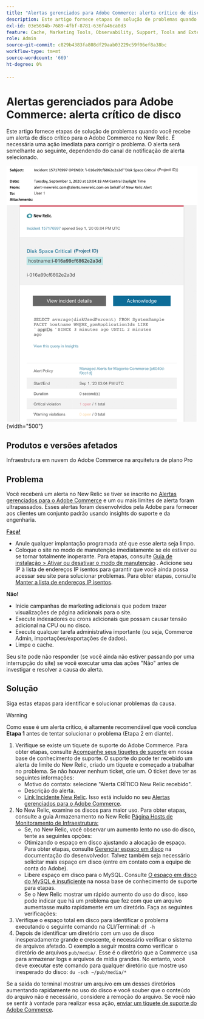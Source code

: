 ```yaml
---
title: "Alertas gerenciados para Adobe Commerce: alerta crítico de disco"
description: Este artigo fornece etapas de solução de problemas quando você recebe um alerta de disco crítico para o Adobe Commerce no New Relic. É necessária uma ação imediata para corrigir o problema. O alerta será semelhante ao seguinte, dependendo do canal de notificação de alerta selecionado.
exl-id: 03e5694b-7689-4fbf-8781-636fa46ca0d3
feature: Cache, Marketing Tools, Observability, Support, Tools and External Services
role: Admin
source-git-commit: c829b4383fa808df29aab03229c59f06ef8a38bc
workflow-type: tm+mt
source-wordcount: '669'
ht-degree: 0%

---
```


# Alertas gerenciados para Adobe Commerce: alerta crítico de disco

Este artigo fornece etapas de solução de problemas quando você recebe um alerta de disco crítico para o Adobe Commerce no New Relic. É necessária uma ação imediata para corrigir o problema. O alerta será semelhante ao seguinte, dependendo do canal de notificação de alerta selecionado.

![alerta crítico de disco](assets/disk-critical-magento-managed.png){width="500"}

## Produtos e versões afetados

Infraestrutura em nuvem do Adobe Commerce na arquitetura de plano Pro

## Problema

Você receberá um alerta no New Relic se tiver se inscrito no [Alertas gerenciados para o Adobe Commerce](/help/support-tools/managed-alerts-for-adobe-commerce/managed-alerts-for-magento-commerce.md) e um ou mais limites de alerta foram ultrapassados. Esses alertas foram desenvolvidos pela Adobe para fornecer aos clientes um conjunto padrão usando insights do suporte e da engenharia.

<u> **Faça!** </u>

* Anule qualquer implantação programada até que esse alerta seja limpo.
* Coloque o site no modo de manutenção imediatamente se ele estiver ou se tornar totalmente inoperante. Para etapas, consulte [Guia de instalação > Ativar ou desativar o modo de manutenção](https://devdocs.magento.com/guides/v2.4/install-gde/install/cli/install-cli-subcommands-maint.html?itm_source=devdocs&amp;itm_medium=search_page&amp;itm_campaign=federated_search&amp;itm_term=mainten) . Adicione seu IP à lista de endereços IP isentos para garantir que você ainda possa acessar seu site para solucionar problemas. Para obter etapas, consulte [Manter a lista de endereços IP isentos](https://devdocs.magento.com/guides/v2.4/install-gde/install/cli/install-cli-subcommands-maint.html?itm_source=devdocs&amp;itm_medium=search_page&amp;itm_campaign=federated_search&amp;itm_term=mainten#instgde-cli-maint-exempt).

**Não!**

* Inicie campanhas de marketing adicionais que podem trazer visualizações de página adicionais para o site.
* Execute indexadores ou crons adicionais que possam causar tensão adicional na CPU ou no disco.
* Execute qualquer tarefa administrativa importante (ou seja, Commerce Admin, importações/exportações de dados).
* Limpe o cache.

Seu site pode não responder (se você ainda não estiver passando por uma interrupção do site) se você executar uma das ações &quot;Não&quot; antes de investigar e resolver a causa do alerta.

## Solução

Siga estas etapas para identificar e solucionar problemas da causa.

>[!WARNING]
>
>Como esse é um alerta crítico, é altamente recomendável que você conclua **Etapa 1** antes de tentar solucionar o problema (Etapa 2 em diante).

1. Verifique se existe um tíquete de suporte do Adobe Commerce. Para obter etapas, consulte [Acompanhe seus tíquetes de suporte](/help/help-center-guide/help-center/magento-help-center-user-guide.md#track-tickets) em nossa base de conhecimento de suporte. O suporte do pode ter recebido um alerta de limite do New Relic, criado um tíquete e começado a trabalhar no problema. Se não houver nenhum ticket, crie um. O ticket deve ter as seguintes informações:
   * Motivo do contato: selecione &quot;Alerta CRÍTICO New Relic recebido&quot;.
   * Descrição do alerta.
   * [Link Incidente New Relic](https://docs.newrelic.com/docs/alerts-applied-intelligence/new-relic-alerts/alert-incidents/view-violation-event-details-incidents). Isso está incluído no seu [Alertas gerenciados para o Adobe Commerce](/help/support-tools/managed-alerts-for-adobe-commerce/managed-alerts-for-magento-commerce.md).
1. No New Relic, examine os discos para maior uso. Para obter etapas, consulte a guia Armazenamento no New Relic [Página Hosts de Monitoramento de Infraestrutura:](https://docs.newrelic.com/docs/infrastructure/infrastructure-ui-pages/infra-hosts-ui-page/#storage)
   * Se, no New Relic, você observar um aumento lento no uso do disco, tente as seguintes opções:
   * Otimizando o espaço em disco ajustando a alocação de espaço. Para obter etapas, consulte [Gerenciar espaço em disco](https://experienceleague.adobe.com/docs/commerce-cloud-service/user-guide/develop/storage/manage-disk-space.html) na documentação do desenvolvedor. Talvez também seja necessário solicitar mais espaço em disco (entre em contato com a equipe de conta do Adobe).
   * Libere espaço em disco para o MySQL. Consulte [O espaço em disco do MySQL é insuficiente](/help/troubleshooting/database/mysql-disk-space-is-low-on-magento-commerce-cloud.md) na nossa base de conhecimento de suporte para etapas.
   * Se o New Relic mostrar um rápido aumento do uso do disco, isso pode indicar que há um problema que fez com que um arquivo aumentasse muito rapidamente em um diretório. Faça as seguintes verificações:
1. Verifique o espaço total em disco para identificar o problema executando o seguinte comando na CLI/Terminal: `df -h`
1. Depois de identificar um diretório com um uso de disco inesperadamente grande e crescente, é necessário verificar o sistema de arquivos afetado. O exemplo a seguir mostra como verificar o diretório de arquivos `pub/media/`. Esse é o diretório que a Commerce usa para armazenar logs e arquivos de mídia grandes. No entanto, você deve executar este comando para qualquer diretório que mostre uso inesperado do disco: `du -sch ~/pub/media/*`

Se a saída do terminal mostrar um arquivo em um desses diretórios aumentando rapidamente no uso do disco e você souber que o conteúdo do arquivo não é necessário, considere a remoção do arquivo. Se você não se sentir à vontade para realizar essa ação, [enviar um tíquete de suporte do Adobe Commerce](/help/help-center-guide/help-center/magento-help-center-user-guide.md#submit-ticket).
